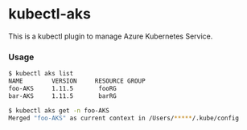 # kubectl-aks
This is a kubectl plugin to manage Azure Kubernetes Service.

### Usage

```sh
$ kubectl aks list
NAME		VERSION		RESOURCE GROUP
foo-AKS		1.11.5		 fooRG
bar-AKS		1.11.5		 barRG

$ kubectl aks get -n foo-AKS
Merged "foo-AKS" as current context in /Users/*****/.kube/config

```

